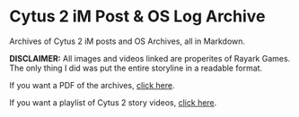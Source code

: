 # Cytus 2 iM Post & OS Log Archive

Archives of Cytus 2 iM posts and OS Archives, all in Markdown.

**DISCLAIMER:** All images and videos linked are properites of Rayark Games.
The only thing I did was put the entire storyline in a readable format.

If you want a PDF of the archives, [click here](https://drive.google.com/drive/u/1/folders/1D3r2BPDLAbkMhzs7Eg3-Pr5s_nH3zqbk).

If you want a playlist of Cytus 2 story videos, [click here](https://www.youtube.com/playlist?list=PL3-MQSMT3c7wwzAqf6UC2c149HecsYC2o).
